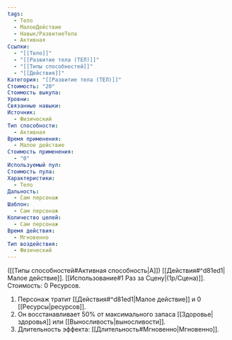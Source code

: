```yaml
---
tags:
  - Тело
  - МалоеДействие
  - Навык/РазвитиеТела
  - Активная
Ссылки:
  - "[[Тело]]"
  - "[[Развитие тела (ТЕЛ)]]"
  - "[[Типы способностей]]"
  - "[[Действия]]"
Категория: "[[Развитие тела (ТЕЛ)]]"
Стоимость: "20"
Стоимость выкупа: 
Уровни: 
Связанные навыки: 
Источник:
  - Физический
Тип способности:
  - Активная
Время применения:
  - Малое действие
Стоимость применения:
  - "0"
Используемый пул: 
Стоимость пула: 
Характеристики:
  - Тело
Дальность:
  - Сам персонаж
Шаблон:
  - Сам персонаж
Количество целей:
  - Сам персонаж
Время действия:
  - Мгновенно
Тип воздействия:
  - Физический
---
```

([[Типы способностей#Активная способность|А]]) [[Действия#^d81ed1|Малое действие]]. [[Использование#1 Раз за Сцену|(1р/Сцена)]]. Стоимость: 0 Ресурсов.

1. Персонаж тратит [[Действия#^d81ed1|Малое действие]] и 0 [[Ресурсы|ресурсов]]. 
2. Он восстанавливает 50% от максимального запаса [[Здоровье|здоровья]] или [[Выносливость|выносливости]]. 
3. Длительность эффекта: [[Длительность#Мгновенно|Мгновенно]].